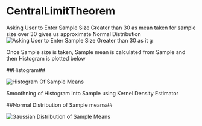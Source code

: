 # CentralLimitTheorem


Asking User to Enter Sample Size Greater than 30 as mean taken for sample size over 30 gives us approximate Normal  Distribution
![Asking User to Enter Sample Size Greater than 30 as it g](https://user-images.githubusercontent.com/38419795/189549910-71c1f0e2-ed3e-41d8-9a86-20b436a6caed.png)

Once Sample size is taken, Sample mean is calculated from Sample and then Histogram is plotted below

##Histogram##

![Histogram Of Sample Means](https://user-images.githubusercontent.com/38419795/189549743-1844d430-6e98-4118-a20c-c10484b3e4a5.png)

Smoothning of Histogram into Sample using Kernel Density Estimator

##Normal Distribution of Sample means##

![Gaussian Distribution of Sample Means](https://user-images.githubusercontent.com/38419795/189549750-a76b29f1-5627-4a0d-887c-dd16e13718f2.png)
